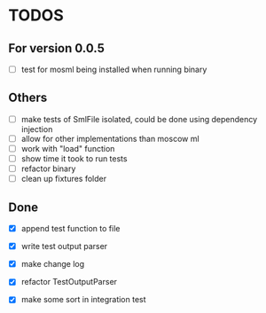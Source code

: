 # TODOS

## For version 0.0.5

- [ ] test for mosml being installed when running binary

## Others

- [ ] make tests of SmlFile isolated, could be done using dependency injection
- [ ] allow for other implementations than moscow ml
- [ ] work with "load" function
- [ ] show time it took to run tests
- [ ] refactor binary
- [ ] clean up fixtures folder

## Done

- [x] append test function to file
- [x] write test output parser
- [x] make change log
- [x] refactor TestOutputParser
- [x] make some sort in integration test

